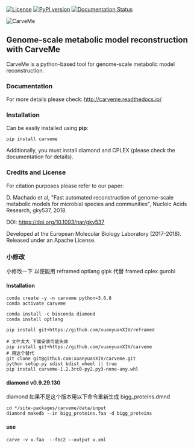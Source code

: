 [![License](https://img.shields.io/badge/License-Apache%202.0-blue.svg)](https://opensource.org/licenses/Apache-2.0) [![PyPI version](https://badge.fury.io/py/carveme.svg)](https://badge.fury.io/py/carveme) [![Documentation Status](http://readthedocs.org/projects/carveme/badge/?version=latest)](http://carveme.readthedocs.io/en/latest/?badge=latest)

![CarveMe](logo_300px.png)

## Genome-scale metabolic model reconstruction with CarveMe

CarveMe is a python-based tool for genome-scale metabolic model reconstruction.

### Documentation

For more details please check: http://carveme.readthedocs.io/
 
### Installation

Can be easily installed using **pip**:
```
pip install carveme
```

Additionally, you must install diamond and CPLEX (please check the documentation for details). 

### Credits and License

For citation purposes please refer to our paper:

D. Machado et al, "Fast automated reconstruction of genome-scale metabolic models for microbial species and communities", Nucleic Acids Research, gky537, 2018. 

DOI: https://doi.org/10.1093/nar/gky537

Developed at the European Molecular Biology Laboratory (2017-2018). Released under an Apache License.

### 小修改

小修改一下 以便能用 reframed optlang glpk 代替 framed cplex gurobi

#### Installation

``` shell
conda create -y -n carveme python=3.6.8
conda activate carveme

conda install -c bioconda diamond
conda install optlang

pip install git+https://github.com/xuanyuanXIV/reframed

# 文件太大 下面安装可能失效
pip install git+https://github.com/xuanyuanXIV/carveme
# 用这个替代
git clone git@github.com:xuanyuanXIV/carveme.git
python setup.py sdist bdist_wheel || true
pip install carveme-1.2.3rc0-py2.py3-none-any.whl
```

#### diamond v0.9.29.130

diamond 如果不是这个版本用以下命令重新生成 bigg_proteins.dmnd

``` shell
cd */site-packages/carveme/data/input
diamond makedb --in bigg_proteins.faa -d bigg_proteins
```

#### use

``` shell
carve -v x.faa  --fbc2 --output x.xml
```
